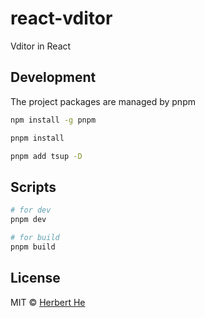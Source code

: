 # react-vditor

Vditor in React

## Development

The project packages are managed by pnpm

```bash
npm install -g pnpm

pnpm install

pnpm add tsup -D
```

## Scripts

```bash
# for dev
pnpm dev

# for build
pnpm build
```

## License

MIT &copy; [Herbert He](https://github.com/HerbertHe)
